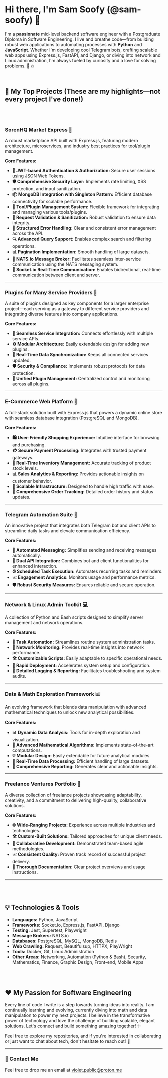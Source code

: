 # Hi there, I'm Sam Soofy (@sam-soofy) :wave:

I'm a **passionate** mid-level backend software engineer with a Postgraduate Diploma in Software Engineering. I live and breathe code—from building robust web applications to automating processes with **Python** and **JavaScript**. Whether I'm developing cool Telegram bots, crafting scalable web apps using Express.js, FastAPI, and Django, or diving into network and Linux administration, I'm always fueled by curiosity and a love for solving problems. :rocket: :fire:

<br><be>

## 🚀 My Top Projects (These are my highlights—not every project I've done!)

<br><br>

### **SorenHQ Market Express** :robot:
A robust marketplace API built with Express.js, featuring modern architecture, microservices, and industry best practices for tool/plugin management.

**Core Features:**
- **🔐 JWT-based Authentication & Authorization:** Secure user sessions using JSON Web Tokens.
- **🛡️ Comprehensive Security Layer:** Implements rate limiting, XSS protection, and input sanitization.
- **📦 MongoDB Integration with Singleton Pattern:** Efficient database connectivity for scalable performance.
- **🔄 Tool/Plugin Management System:** Flexible framework for integrating and managing various tools/plugins.
- **🚦 Request Validation & Sanitization:** Robust validation to ensure data integrity.
- **📝 Structured Error Handling:** Clear and consistent error management across the API.
- **🔍 Advanced Query Support:** Enables complex search and filtering operations.
- **📊 Pagination Implementation:** Smooth handling of large datasets.
- **📡 NATS.io Message Broker:** Facilitates seamless inter-service communication using the NATS messaging system.
- **💬 Socket.io Real-Time Communication:** Enables bidirectional, real-time communication between client and server.

---

### **Plugins for Many Service Providers** :robot:
A suite of plugins designed as key components for a larger enterprise project—each serving as a gateway to different service providers and integrating diverse features into company applications.

**Core Features:**
- **🔌 Seamless Service Integration:** Connects effortlessly with multiple service APIs.
- **⚙️ Modular Architecture:** Easily extendable design for adding new plugins.
- **🔄 Real-Time Data Synchronization:** Keeps all connected services updated.
- **🛡️ Security & Compliance:** Implements robust protocols for data protection.
- **📝 Unified Plugin Management:** Centralized control and monitoring across all plugins.

---

### **E-Commerce Web Platform** :shopping_cart:
A full-stack solution built with Express.js that powers a dynamic online store with seamless database integration (PostgreSQL and MongoDB).

**Core Features:**
- **🛍️ User-Friendly Shopping Experience:** Intuitive interface for browsing and purchasing.
- **💳 Secure Payment Processing:** Integrates with trusted payment gateways.
- **🔄 Real-Time Inventory Management:** Accurate tracking of product stock levels.
- **📊 Sales Analytics & Reporting:** Provides actionable insights on customer behavior.
- **🚀 Scalable Infrastructure:** Designed to handle high traffic with ease.
- **📝 Comprehensive Order Tracking:** Detailed order history and status updates.

---

### **Telegram Automation Suite** :robot:
An innovative project that integrates both Telegram bot and client APIs to streamline daily tasks and elevate communication efficiency.

**Core Features:**
- **🤖 Automated Messaging:** Simplifies sending and receiving messages automatically.
- **🔄 Dual API Integration:** Combines bot and client functionalities for enhanced interaction.
- **⏰ Scheduled Task Execution:** Automates recurring tasks and reminders.
- **📈 Engagement Analytics:** Monitors usage and performance metrics.
- **🛡️ Robust Security Measures:** Ensures reliable and secure operation.

---

### **Network & Linux Admin Toolkit** :computer:
A collection of Python and Bash scripts designed to simplify server management and network operations.

**Core Features:**
- **🔧 Task Automation:** Streamlines routine system administration tasks.
- **📡 Network Monitoring:** Provides real-time insights into network performance.
- **🛠️ Customizable Scripts:** Easily adaptable to specific operational needs.
- **🚀 Rapid Deployment:** Accelerates system setup and configuration.
- **📝 Detailed Logging & Reporting:** Facilitates troubleshooting and system audits.

---

### **Data & Math Exploration Framework** :bar_chart:
An evolving framework that blends data manipulation with advanced mathematical techniques to unlock new analytical possibilities.

**Core Features:**
- **📊 Dynamic Data Analysis:** Tools for in-depth exploration and visualization.
- **🔢 Advanced Mathematical Algorithms:** Implements state-of-the-art computations.
- **💡 Modular Design:** Easily extendable for future analytical modules.
- **🚀 Real-Time Data Processing:** Efficient handling of large datasets.
- **📝 Comprehensive Reporting:** Generates clear and actionable insights.

---

### **Freelance Ventures Portfolio** :briefcase:
A diverse collection of freelance projects showcasing adaptability, creativity, and a commitment to delivering high-quality, collaborative solutions.

**Core Features:**
- **🌐 Wide-Ranging Projects:** Experience across multiple industries and technologies.
- **🛠️ Custom-Built Solutions:** Tailored approaches for unique client needs.
- **🤝 Collaborative Development:** Demonstrated team-based agile methodologies.
- **📈 Consistent Quality:** Proven track record of successful project delivery.
- **📝 Thorough Documentation:** Clear project overviews and usage instructions.

---

<br><br>

## 💡 Technologies & Tools

- **Languages:** Python, JavaScript  
- **Frameworks:** Socket.io, Express.js, FastAPI, Django  
- **Testing:** Jest, Supertest, Playwright
- **Message Brokers:** NATS.io
- **Databases:** PostgreSQL, MySQL, MongoDB, Redis
- **Web Crawling:** Request, Beautifulsup, HTTPX, PlayWright
- **Tools:** Docker, Git, Linux Administration  
- **Other Areas:** Networking, Automation (Python & Bash), Security, Mathematics, Finance, Graphic Design, Front-end, Mobile Apps

<br><br>

## ❤️ My Passion for Software Engineering

Every line of code I write is a step towards turning ideas into reality. I am continually learning and evolving, currently diving into math and data manipulation to power my next projects. I believe in the transformative power of technology and love the challenge of building scalable, elegant solutions. Let's connect and build something amazing together! :sparkles:

Feel free to explore my repositories, and if you're interested in collaborating or just want to chat about tech, don't hesitate to reach out! :handshake:

---

### 📧 Contact Me

Feel free to drop me an email at [violet.public@proton.me](mailto:violet.public@proton.me)

<be><br>

